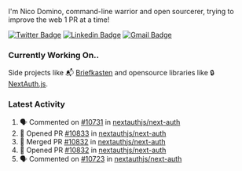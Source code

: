 
I'm Nico Domino, command-line warrior and open sourcerer, trying to improve the web 1 PR at a time!

[![Twitter Badge](https://img.shields.io/badge/-@ndom91-1ca0f1?style=flat-square&labelColor=1ca0f1&logo=twitter&logoColor=white&link=https://twitter.com/ndom91)](https://twitter.com/ndom91) [![Linkedin Badge](https://img.shields.io/badge/-ndom91-blue?style=flat-square&logo=Linkedin&logoColor=white&link=https://www.linkedin.com/in/ndom91/)](https://www.linkedin.com/in/ndom91/) [![Gmail Badge](https://img.shields.io/badge/-yo@ndo.dev-c14438?style=flat-square&logo=mail.ru&logoColor=white&link=mailto:yo@ndo.dev)](mailto:yo@ndo.dev)

### Currently Working On..

Side projects like 📬 [Briefkasten](https://briefkastenhq.com) and opensource libraries like 🔒 [NextAuth.js](https://github.com/nextauthjs/next-auth).

<!--START_SECTION_PROFILE_VIEWS:readme-info-->
<!--END_SECTION_PROFILE_VIEWS:readme-info-->

<!--START_SECTION_DAILY_COMMIT:readme-info-->
<!--END_SECTION_DAILY_COMMIT:readme-info-->

<!--START_SECTION_WEEKLY_COMMIT:readme-info-->
<!--END_SECTION_WEEKLY_COMMIT:readme-info-->

### Latest Activity

<!--START_SECTION:activity-->
1. 🗣 Commented on [#10731](https://github.com/nextauthjs/next-auth/issues/10731#issuecomment-2098183406) in [nextauthjs/next-auth](https://github.com/nextauthjs/next-auth)
2. 💪 Opened PR [#10833](https://github.com/nextauthjs/next-auth/pull/10833) in [nextauthjs/next-auth](https://github.com/nextauthjs/next-auth)
3. 🎉 Merged PR [#10832](https://github.com/nextauthjs/next-auth/pull/10832) in [nextauthjs/next-auth](https://github.com/nextauthjs/next-auth)
4. 💪 Opened PR [#10832](https://github.com/nextauthjs/next-auth/pull/10832) in [nextauthjs/next-auth](https://github.com/nextauthjs/next-auth)
5. 🗣 Commented on [#10723](https://github.com/nextauthjs/next-auth/pull/10723#issuecomment-2095869178) in [nextauthjs/next-auth](https://github.com/nextauthjs/next-auth)
<!--END_SECTION:activity-->
